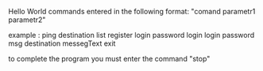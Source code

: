 Hello World commands entered in the following format: 
"comand parametr1 parametr2"

example : 
ping destination 
list 
register login password 
login login password 
msg destination messegText 
exit

to complete the program you must enter the command "stop"